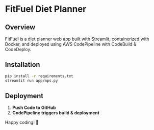 # FitFuel Diet Planner
## Overview
FitFuel is a diet planner web app built with Streamlit, containerized with Docker, and deployed using AWS CodePipeline with CodeBuild & CodeDeploy.

## Installation
```sh
pip install -r requirements.txt
streamlit run app/nps.py
```

## Deployment
1. **Push Code to GitHub**
2. **CodePipeline triggers build & deployment**
   

Happy coding! 🚀
